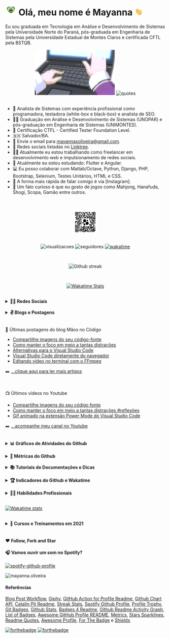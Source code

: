 

<!-- <img src="https://profile-counter.glitch.me/mayannaoliveira/count.svg" alt="contador visitas"/> -->

<!-- <h1> <img src="https://media.giphy.com/media/bZbfYZ1I4ClQLQVFll/giphy.gif?cid=ecf05e47m5l24u6vjr2f0sy1ynzacwz72b3ohnofe0gl3pgj&rid=giphy.gif&ct=s" width="35px"></a> Oi, o meu nome é Mayanna <a href="https://linktr.ee/mayannaoliveira"><img src="https://media.giphy.com/media/hvRJCLFzcasrR4ia7z/giphy.gif" width="25px"></a> </h1> -->

<h1> <img src="media/brasil.gif" width="35px" alt="gif"></a> Olá, meu nome é Mayanna <a href="https://mayanna.bio.link/"><img src="media/hand.gif" width="25px" alt="gif"></a> </h1> 

Eu sou graduada em Tecnologia em Análise e Desenvolvimento de Sistemas pela Universidade Norte do Paraná, pós-graduada em Engenharia de Sistemas pela Universidade Estadual de Montes Claros e certificada CFTL pela BSTQB.

<div align="center">

<img src="media/girlcode.gif" width="50%" alt="gif"> 

<img src="https://quotes-github-readme.vercel.app/api?type=horizontal&theme=dark" width="50%" alt="quotes"> 

</div> 

<br/> 

- 💼 Analista de Sistemas com experiência profissional como programadora, testadora (white-box e black-box) e analista de SEO.
- 👩‍🎓 Graduação em Análise e Desenvolvimento de Sistemas (UNOPAR) e pós-graduação em Engenharia de Sistemas (UNIMONTES).
- 📜 Certificação CTFL - Certified Tester Foundation Level.
- 🇧🇷 Salvador/BA.
- 📨 Envie o email para mayannasoliveira@gmail.com.
- 📱 Redes sociais listadas no [Linktree].
- 👩‍💻 Atualmente eu estou trabalhando como freelancer em desenvolvimento web e impulsionamento de redes sociais.
- 🌱 Atualmente eu estou estudando: Flutter e Angular.
- 💻 Eu posso colaborar com Matlab/Octave, Python, Django, PHP, Bootstrap, Selenium, Testes Unitários, HTML e CSS.
- 💬 A forma mais rápida de falar comigo é via [Instagram].
- 🎴 Um fato curioso é que eu gosto de jogos como Mahjong, Hanafuda, Shogi, Scopa, Gamão entre outros.

<br/>

<br/>

<div align="center">

<img align="center" alt="logo" title="Mayanna Oliveira" width="15%" src="media/beacons.jpg" />

<br/>

<br/> 

![visualizacoes](https://komarev.com/ghpvc/?username=mayannaoliveira&color=green&label=Visitas_no_Perfil)  ![seguidores](https://img.shields.io/github/followers/mayannaoliveira?label=Seguidores&style=social) [![wakatime](https://wakatime.com/badge/user/cd4a8b69-f939-4fa3-a908-c3b12093052f.svg)](https://wakatime.com/@cd4a8b69-f939-4fa3-a908-c3b12093052f)

<br/> 


![Github streak](https://github-readme-streak-stats.herokuapp.com/?user=mayannaoliveira&theme=dracula)

<!-- [![Sparkline](https://stars.medv.io/mayannaoliveira/mayannaoliveira.svg)](https://stars.medv.io/mayannaoliveira/mayannaoliveira) -->

<br/>

[![Wakatime Stats](https://github-readme-stats.vercel.app/api/wakatime?username=mayannaoliveira&theme=dracula&layout=compact)](https://wakatime.com/@mayannaoliveira)

</div>

<br/>

<details align="left">
<summary><b>🤝🏻 Redes Sociais</b></summary>
<div>
<h3>Siga-me nas redes sociais, eu estarei sempre a disposíção para conversar e trocar idéias. Sempre que eu puder estarei postando novidades!</h3>

[![github](https://img.shields.io/badge/GitHub-100000?style=for-the-badge&logo=github&logoColor=white)](https://github.com/mayannaoliveira) [![gmail](https://img.shields.io/badge/Gmail-D14836?style=for-the-badge&logo=gmail&logoColor=white&link=mailto:mayannait@gmail.com)](mailto:mayannait@gmail.com) [![whatsapp](https://img.shields.io/badge/WhatsApp-25D366?style=for-the-badge&logo=whatsapp&logoColor=white)](https://api.whatsapp.com/message/5XLG4UPSFCNWP1) [![linktree](https://img.shields.io/badge/linktree-39E09B?style=for-the-badge&logo=linktree&logoColor=white)](https://linktr.ee/mayannaoliveira) [![instagram](https://img.shields.io/badge/Instagram-E4405F?style=for-the-badge&logo=instagram&logoColor=white)](https://www.instagram.com/oliveiramayanna/) [![twitter](https://img.shields.io/badge/twitter-blue?style=for-the-badge&logo=twitter&logoColor=white)](https://twitter.com/oliveiramayanna) [![youtube](https://img.shields.io/badge/Youtube-red?style=for-the-badge&logo=youtube&logoColor=white)](https://www.youtube.com/channel/UCy11gGVU3qti6hKuPOfgUww) [![tumblr](https://img.shields.io/badge/Tumblr-%2336465D.svg?&style=for-the-badge&logo=Tumblr&logoColor=white)](https://www.tumblr.com/blog/view/mayanna-it) [![discord](https://img.shields.io/badge/Discord-7289DA?style=for-the-badge&logo=discord&logoColor=white)](https://discord.gg/Z3uu4JGn) [![currículo](
https://img.shields.io/badge/-Currículo-white?style=for-the-badge&logo=files&logoColor=ff7102&link=https://drive.google.com/file/d/1OuiWRW7Xtc04rphQBzF_PxrRgDwaT_Vl/view?usp=sharing
)](https://drive.google.com/file/d/1OuiWRW7Xtc04rphQBzF_PxrRgDwaT_Vl/view?usp=sharing) 

<!-- [![biolink](https://img.shields.io/badge/Bio%20Link-000000?style=for-the-badge&logo=bio&logoColor=white)](https://mayanna.bio.link/) -->

</div>
</details>

<br/>

<details align="left">
<summary><b>✌️ Blogs e Postagens</b></summary>

<div>

Vamos compartilhar tecnologia com o Mãos no Códido?
Eu dei início a uma série de postagens para dividir um pouco do meu dia-a-dia trabalhando como Analista de Sistemas. Postagens com dicas de programação, ferramentas, idéias e muita tecnologia.

[![hashnode](https://img.shields.io/badge/siga_meu_blog_no-hashnode-blue?style=for-the-badge&logo=hashnode&logoColor=white)](https://maosnocodigo.hashnode.dev/)

[![dev](https://img.shields.io/badge/Meus_artigos_no-Dev-blue?style=for-the-badge&logo=dev.to&logoColor=white)](https://dev.to/mayannaoliveira)

Agradeço os participantes que com alegria interajem e colaboram com as minhas postagens!

</div>
</details>

<br/>

📘 Últimas postagens do blog Mãos no Código

<!-- BLOG-POST-LIST:START -->
- [Compartilhe imagens do seu código-fonte](https://maosnocodigo.hashnode.dev/compartilhe-imagens-do-seu-codigo-fonte)
- [Como manter o foco em meio a tantas distrações](https://maosnocodigo.hashnode.dev/como-manter-o-foco-em-meio-a-tantas-distracoes)
- [Alternativas para o Visual Studio Code](https://maosnocodigo.hashnode.dev/alternativas-para-o-visual-studio-code)
- [Visual Studio Code diretamente do navegador](https://maosnocodigo.hashnode.dev/visual-studio-code-diretamente-do-navegador)
- [Editando vídeo no terminal com o FFmpeg](https://maosnocodigo.hashnode.dev/editando-video-no-terminal-com-o-ffmpeg)
<!-- BLOG-POST-LIST:END -->

✒️ [...clique aqui para ler mais artigos](https://maosnocodigo.hashnode.dev/)

<br/>

📺 Últimos vídeos no Youtube

<!-- YOUTUBE-VIDEOS-LIST:START -->
- [Compartilhe imagens do seu código fonte](https://www.youtube.com/watch?v=IE_lDcxJJOU)
- [Como manter o foco em meio a tantas distrações #reflexões](https://www.youtube.com/watch?v=j63STe8HzjI)
- [Gif animado na extensão Power Mode do Visual Studio Code](https://www.youtube.com/watch?v=yRbngdPDSJU)
<!-- YOUTUBE-VIDEOS-LIST:END -->

✒️ [...acompanhe meu canal no Youtube](https://www.youtube.com/channel/UCy11gGVU3qti6hKuPOfgUww)

<br/>

<details align="left">

<summary><b>📊 Gráficos de Atividades do Github </b></summary>

<div align="center">

<br/>

![github activity graph](https://activity-graph.herokuapp.com/graph?username=mayannaoliveira&theme=rogue)

</div>

</details>

<br/>

<details align="left">

<summary><b>🐙 Métricas do Github </b></summary>

<div align="left">

![Metrics](https://metrics.lecoq.io/mayannaoliveira?template=classic&isocalendar=1&languages=1&introduction=1&people=1&gists=1&followup=1&posts=1&tweets=1&isocalendar.duration=half-year&languages.limit=8&languages.sections=most-used&languages.colors=github&languages.threshold=0%25&languages.indepth=false&languages.categories=markup%2C%20programming&languages.recent.categories=markup%2C%20programming&languages.recent.load=300&languages.recent.days=14&introduction.title=true&people.limit=24&people.size=28&people.types=followers%2C%20following&people.identicons=false&people.shuffle=false&followup.sections=repositories&tweets.attachments=false&tweets.limit=2&tweets.user=oliveiramayanna&posts.source=hashnode&posts.descriptions=true&posts.covers=true&posts.limit=4&posts.user=mayannaoliveira&config.timezone=America%2FBahia)

</div>

</details>

<br/>

<details align="left">

<summary><b>📚 Tutoriais de Documentações e Dicas</b></summary>

Eu estou seguindo os modelos das documentações e realizando alguns tutorias para estudo. A prática de usár tutoriais disponíveis na documentação ajuda na melhor compreensão da tecnologia em uso.

[![Quickstart-Compose-Django](https://github-readme-stats.vercel.app/api/pin/?username=mayannaoliveira&repo=Quickstart-Compose-Django&theme=dracula)](https://github.com/mayannaoliveira/Quickstart-Compose-Django)

[![tutorial-angular-tour-of-heroes](https://github-readme-stats.vercel.app/api/pin/?username=mayannaoliveira&repo=tutorial-angular-tour-of-heroes&theme=dracula)](https://github.com/mayannaoliveira/tutorial-angular-tour-of-heroes)

Dicas para facilitar a vida do programador e testador pensando sempre no aumento da produtividade.

[![xampp-bash](https://github-readme-stats.vercel.app/api/pin/?username=mayannaoliveira&repo=xampp-bash&theme=dracula)](https://github.com/mayannaoliveira/xampp-bash)

</details>

<br/>

<details align="left">

<summary><b>🏆 Indicadores do Github e Wakatime</b></summary>

<br/>

📊 [Github Stats]

O meu GitHub Stats e as linguagens de programação que eu venho usando com mais frequencia.

![mayannaoliveira GitHub Stats](https://github-readme-stats.vercel.app/api?username=mayannaoliveira&show_icons=true&theme=dracula) 

<br/>

📊 [Github Stats] 

Github Stats com os indicadores das Linguagens de Programação mais usadas.

[![Linguagens mais usadas](https://github-readme-stats.vercel.app/api/top-langs/?username=mayannaoliveira&layout=compact&theme=dracula)](https://github.com/mayannaoliveira/github-readme-stats)

<br/>

📉 [Github Chart API]

<img src="https://ghchart.rshah.org/000000/mayannaoliveira" alt="mayannaoliveira's Github chart" />

<br/>
<br/>

🏆️ [Profile Trophy]

[![trophy](https://github-profile-trophy.vercel.app/?username=mayannaoliveira&theme=onedark)](https://github.com/mayannaoliveira/github-profile-trophy)

</details>

<br/>

<details align="left">

<summary><b>👩‍💻 Habilidades Profissionais</b></summary>

#### Linguagens de Programação
![Python](https://img.shields.io/badge/-Python-yellow?style=for-the-badge&logo=Python&logoColor=white)
![HTML](https://img.shields.io/badge/-HTML-red?style=for-the-badge&logo=html5&logoColor=white)
![CSS](https://img.shields.io/badge/-CSS-blue?style=for-the-badge&logo=css3&logoColor=white)
![Javascript](https://img.shields.io/badge/-Javascript-yellow?style=for-the-badge&logo=Javascript&logoColor=white)
![Php](https://img.shields.io/badge/-PHP-blue?style=for-the-badge&logo=php&logoColor=white)
![Octave](https://img.shields.io/badge/-GNU_Octave-blue?style=for-the-badge&logo=octave&logoColor=white)

#### Teste de Sistemas
![Selenium](https://img.shields.io/badge/-Selenium-green?style=for-the-badge&logo=selenium&logoColor=white)
![Pytest](https://img.shields.io/badge/-Pytest-blue?style=for-the-badge&logo=pytest&logoColor=white)

#### Bancos de dados
![SQLite](https://img.shields.io/badge/-SQLite-blue?style=for-the-badge&logo=SQLite&logoColor=white)
![MariaDB](https://img.shields.io/badge/-MariaDB-brown?style=for-the-badge&logo=MariaDB&logoColor=white)
![PostgreSQL](https://img.shields.io/badge/-PostgreSQL-blue?style=for-the-badge&logo=PostgreSQL&logoColor=white)

#### Frameworks
![Django](https://img.shields.io/badge/-Django-darkgreen?style=for-the-badge&logo=Django&logoColor=white)
![Node](https://img.shields.io/badge/-Node_JS-green?style=for-the-badge&logo=Node.js&logoColor=white)
![Bootstrap](https://img.shields.io/badge/-Bootstrap-purple?style=for-the-badge&logo=Bootstrap&logoColor=white)
![TailwindCSS](https://img.shields.io/badge/-Tailwind_CSS-darkcyan?style=for-the-badge&logo=TailwindCSS&logoColor=white)
![Wordpress](https://img.shields.io/badge/-Wordpress-blue?style=for-the-badge&logo=Wordpress&logoColor=white)
![Woocommerce](https://img.shields.io/badge/-Woocommerce-purple?style=for-the-badge&logo=woocommerce&logoColor=white)

#### Otimização com SEO
![Google](https://img.shields.io/badge/-Google-red?style=for-the-badge&logo=google&logoColor=white)
![Google Analytics](https://img.shields.io/badge/-Google_Analytics-yellow?style=for-the-badge&logo=googleanalytics&logoColor=white)
![Google My Business](https://img.shields.io/badge/-Google_My_Business-blue?style=for-the-badge&logo=googlemybusiness&logoColor=white)
![Google Ads](https://img.shields.io/badge/-Google_Ads-blue?style=for-the-badge&logo=googleads&logoColor=white)
![Google Search Console](https://img.shields.io/badge/-Google_Search_Console-blue?style=for-the-badge&logo=googlesearchconsole&logoColor=white)
![Insights](https://img.shields.io/badge/-PageSpeed_Insights-blue?style=for-the-badge&logo=pagespeedinsights&logoColor=white)
![Yoast](https://img.shields.io/badge/-Yoast-purple?style=for-the-badge&logo=Yoast&logoColor=white)

#### Sistema de Controle de Versões
![Github](https://img.shields.io/badge/-Github-black?style=for-the-badge&logo=Github&logoColor=white)
![Gitlab](https://img.shields.io/badge/-Gitlab-orange?style=for-the-badge&logo=Gitlab&logoColor=white)
![Bitbucket](https://img.shields.io/badge/-Bitbucket-blue?style=for-the-badge&logo=Bitbucket&logoColor=white)

#### Sistemas Operacionais
![Linux](https://img.shields.io/badge/-Windows-blue?style=for-the-badge&logo=windows&logoColor=white)
![Ubuntu](https://img.shields.io/badge/-Ubuntu-orange?style=for-the-badge&logo=Ubuntu&logoColor=white)
![PopOS](https://img.shields.io/badge/-PopOS-darkcyan?style=for-the-badge&logo=popos&logoColor=white)

#### Editores de Código-Fonte
![Visual Studio Code](https://img.shields.io/badge/-VS_Code-blue?style=for-the-badge&logo=visualstudiocode&logoColor=white)
![Py Charm](https://img.shields.io/badge/-Py_Charm-green?style=for-the-badge&logo=pycharm&logoColor=white)
![Intellij](https://img.shields.io/badge/-Intellij_IDEA-purple?style=for-the-badge&logo=intellijidea&logoColor=white)

#### Virtualização com Contêineres
![Docker](https://img.shields.io/badge/-Docker-blue?style=for-the-badge&logo=Docker&logoColor=white)

#### Gerenciadores de Pacotes
![Yarn](https://img.shields.io/badge/-Yarn-blue?style=for-the-badge&logo=yarn&logoColor=white)
![NPM](https://img.shields.io/badge/-NPM-red?style=for-the-badge&logo=npm&logoColor=white)

#### Comando Shell
![Bash](https://img.shields.io/badge/-Bash-black?style=for-the-badge&logo=GNUBash&logoColor=white)
![Powershell](https://img.shields.io/badge/-PowerShell-blue?style=for-the-badge&logo=powershell&logoColor=white)

</details>

<br/>

[![Wakatime stats](https://github-readme-stats.vercel.app/api/wakatime?username=mayannaoliveira&theme=dracula)](https://wakatime.com/@mayannaoliveira)

<br/>

<details align="left">

<summary><b>🏅 Cursos e Treinamentos em 2021</b></summary>

<br/>

[Data Science with Scala - IBM](https://www.credly.com/users/mayannaoliveira)

[Deep Learning Essentials - IBM](https://www.credly.com/users/mayannaoliveira)

[Machine Learning with Python - IBM](https://www.credly.com/users/mayannaoliveira)

[Data Science Foundations - IBM](https://www.credly.com/users/mayannaoliveira)

[Docker Essentials: A Developer Introduction - IBM](https://www.credly.com/users/mayannaoliveira)

[IDE Instalação e Configuração Visual Studio Code - Digital Innovation One](https://digitalinnovation.one/)

[Trabalhando com Git e Gitlab na prática - Digital Innovation One](https://digitalinnovation.one/)

[Instalando e Configurando seu Ambiente Node.js - Digital Innovation One](https://digitalinnovation.one/)

[Google Analytics para iniciantes - Google Academy](https://analytics.google.com/analytics/academy/)

[Curso avançado do Google Analytics - Google Academy](https://analytics.google.com/analytics/academy/)

[Introdução ao Django: Modelo, Rotas e Views - Alura](https://cursos.alura.com.br/user/mayannait)

[Autenticação no Django: formulários, requisições e mensagens - Alura](https://cursos.alura.com.br/user/mayannait)

[Integração de modelos no Django: Filtros, buscas e admin - Alura](https://cursos.alura.com.br/user/mayannait)

[Selenium: Testes automatizados de aceitação em Java - Alura](https://cursos.alura.com.br/user/mayannait)

[Acessibilidade web parte 1: tornando seu front-end inclusivo - Alura](https://cursos.alura.com.br/user/mayannait)

[JS na Web: Manipule o DOM com JavaScript - Alura](https://cursos.alura.com.br/user/mayannait)

[Angular: Começando com o framework - Alura](https://cursos.alura.com.br/user/mayannait)

[Docker: Criando containers sem dor de cabeça - Alura](https://cursos.alura.com.br/user/mayannait)

[Docker Swarm: Orquestrador de containers - Alura](https://cursos.alura.com.br/user/mayannait)


🖖 Acompanhe minha evolução no [Credly](https://www.credly.com/users/mayannaoliveira) e o meu currículo no [Linkedin](https://www.linkedin.com/in/mayannaoliveira/), onde eu posto o andamento da minha rotina de estudo e trabalho.

</details>

<br/>

<!-- <a href="https://beacons.ai/mayannaoliveira/"><img src="https://media4.giphy.com/media/lTAqHn9eHf1v6sEvYZ/giphy.gif?cid=ecf05e47yeru33ptfh12j2jnqr65firewe4hz4qzxqt69f1f&rid=giphy.gif" width="40%"></a> -->

<!-- <a href="https://beacons.ai/mayannaoliveira/"><img src="media/tea.gif" width="30%" alt="gif"></a> -->

#### ❤️ Follow, Fork and Star

<!-- [![Contributors Display](https://badges.pufler.dev/contributors/mayannaoliveira/mayannaoliveira?size=50&padding=5&bots=true)](https://beacons.ai/mayannaoliveira/) -->

#### 🎧️ Vamos ouvir um som no Spotify? 

[![spotify-github-profile](https://spotify-github-profile.vercel.app/api/view?uid=mayanna.oliveira&cover_image=true&theme=compact)](https://github.com/kittinan/spotify-github-profile)

![mayanna.oliveira](https://img.shields.io/badge/Spotify-mayanna.oliveira-1ED760?&style=for-the-badge&logo=spotify&logoColor=white)

#### Referências

[Blog Post Workflow], [Giphy], [GitHub Action for Profile Readme], [Github Chart API], [Catalin Pit Readme], [Streak Stats], [Spotify Github Profile], [Profile Trophy], [Git Badges], [Github Stats], [Badges 4 Readme], [Github Readme Activity Graph], [List of Badges], [Awesome GitHub Profile README], [Metrics], [Stars Sparklines], [Readme Quotes], [Awesome Profile], [For The Badge] e [Shields]

[Bio Link]: https://mayanna.bio.link/
[Github Chart API]: https://ghchart.rshah.org/
[Profile Trophy]: https://github.com/ryo-ma/github-profile-trophy
[Github Stats]: https://github.com/anuraghazra/github-readme-stats
[Shields]: https://shields.io/
[For The Badge]: https://forthebadge.com/
[Awesome Profile]: https://github.com/kautukkundan/Awesome-Profile-README-templates
[Giphy]: https://giphy.com/
[Linktree]: https://linktr.ee/mayannaoliveira
[Badges 4 Readme]: https://github.com/alexandresanlim/Badges4-README.md-Profile
[Stars Sparklines]: https://stars.medv.io/
[Streak Stats]: https://github-readme-streak-stats.herokuapp.com/demo/
[List of Badges]: https://github.com/Naereen/badges
[Git Badges]: https://github.com/puf17640/git-badges/blob/master/README.md
[Blog Post Workflow]: https://github.com/gautamkrishnar/blog-post-workflow?ref=natterstefan.me
[Catalin Pit Readme]: https://github.com/catalinpit/catalinpit
[Spotify Github Profile]: https://github.com/kittinan/spotify-github-profile
[Readme Quotes]: https://github.com/PiyushSuthar/github-readme-quotes
[GitHub Action for Profile Readme]: https://github.com/marketplace/actions/profile-readme
[Metrics]: https://metrics.lecoq.io/
[Awesome GitHub Profile README]: https://github.com/abhisheknaiidu/awesome-github-profile-readme#dynamic-realtime-
[Github Readme Activity Graph]: https://github.com/ashutosh00710/github-readme-activity-graph

[![forthebadge](https://forthebadge.com/images/badges/made-with-markdown.svg)](https://beacons.ai/mayannaoliveira/) [![forthebadge](https://forthebadge.com/images/badges/built-with-love.svg)](https://beacons.ai/mayannaoliveira/)
